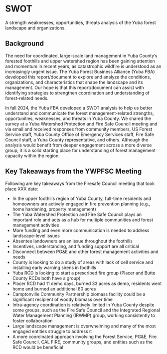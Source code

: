 # SWOT
A strength weaknesses, opportunities, threats analysis of the Yuba forest landscape and organizations.

## Background
The need for coordinated, large-scale land management in Yuba County’s forested foothills and upper watershed region has been gaining attention and momentum in recent years, as catastrophic wildfire is understood as an increasingly urgent issue. The Yuba Forest Business Alliance (Yuba FBA) developed this report/document to explore and analyze the conditions, organizations, and characteristics that shape the landscape and its management. Our hope is that this report/document can assist with identifying strategies to strengthen coordination and understanding of forest-related needs.  

In fall 2024, the Yuba FBA developed a SWOT analysis to help us better understand and communicate the forest management-related strengths, opportunities, weaknesses, and threats in Yuba County.  We shared the survey at a Yuba Watershed Protection and Fire Safe Council meeting and via email and received responses from community members, US Forest Service staff, Yuba County Office of Emergency Services staff, Fire Safe Council staff, a Yuba County representative, and others. Although the analysis would benefit from deeper engagement across a more diverse group, it is a solid starting place for understanding of forest management capacity within the region.  

## Key Takeaways from the YWPFSC Meeting
Following are key takeaways from the Firesafe Council meeting that took place XXX date:

- In the upper foothills region of Yuba County, full-time residents and homeowners are actively engaged in fire prevention planning (e.g., home hardening, property management) 
- The Yuba Watershed Protection and Fire Safe Council plays an important role and acts as a hub for multiple communities and forest management activities 
- More funding and even more communication is needed to address landscape-level issues 
- Absentee landowners are an issue throughout the foothills 
- Incentives, understanding, and funding support are all critical 
- Disconnect between PG&E and other forest management activities and needs 
- County is looking to do a study of areas with lack of cell service and installing early warning sirens in foothills 
- Yuba RCD is looking to start a prescribed fire group (Placer and Butte County RCDs both have a group) 
- Placer RCD had 11 demo days, burned 33 acres as demo, residents went home and burned an additional 80 acres 
- Camptonville Community Partnership biomass facility could be a significant recipient of woody biomass over time 
- Intra-agency coordination is relatively limited in Yuba County despite some groups, such as the Fire Safe Council and the Integrated Regional Water Management Planning (IRWMP) group, working consistently to foster collaboration 
- Large landscape management is overwhelming and many of the most engaged entities struggle to address it 
- A more coordinated approach involving the Forest Service, PG&E, Fire Safe Council, CAL FIRE, community groups, and entities such as the RCD would be beneficial 
